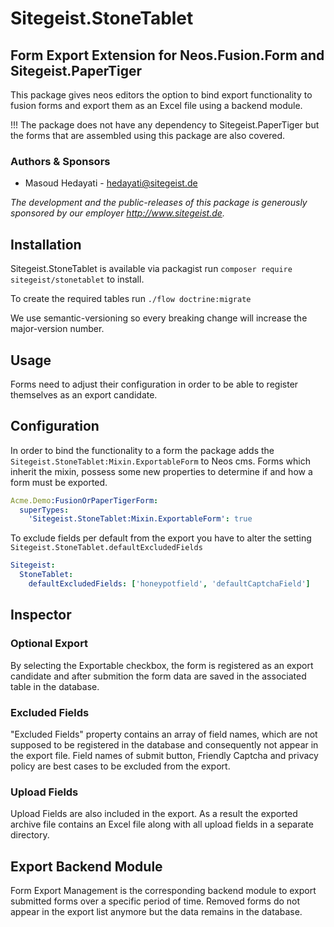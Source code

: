 # Sitegeist.StoneTablet
## Form Export Extension for Neos.Fusion.Form and Sitegeist.PaperTiger

This package gives neos editors the option to bind export functionality to fusion forms and export them as an Excel file using a backend module.

!!! The package does not have any dependency to Sitegeist.PaperTiger but the forms that are assembled using this package are also covered.

### Authors & Sponsors

* Masoud Hedayati - hedayati@sitegeist.de

*The development and the public-releases of this package is generously sponsored by our employer http://www.sitegeist.de.*

## Installation

Sitegeist.StoneTablet is available via packagist run `composer require sitegeist/stonetablet` to install.

To create the required tables run `./flow doctrine:migrate`

We use semantic-versioning so every breaking change will increase the major-version number.

## Usage

Forms need to adjust their configuration in order to be able to register themselves as an export candidate.

## Configuration

In order to bind the functionality to a form the package adds the `Sitegeist.StoneTablet:Mixin.ExportableForm` to Neos cms.
Forms which inherit the mixin, possess some new properties to determine if and how a form must be exported.

```yaml
Acme.Demo:FusionOrPaperTigerForm:
  superTypes:
    'Sitegeist.StoneTablet:Mixin.ExportableForm': true
```

To exclude fields per default from the export you have to alter the setting `Sitegeist.StoneTablet.defaultExcludedFields`

```yaml
Sitegeist:
  StoneTablet:
    defaultExcludedFields: ['honeypotfield', 'defaultCaptchaField']
```

## Inspector

### Optional Export

By selecting the Exportable checkbox, the form is registered as an export candidate and after submition the form data are saved in the associated table in the database.

### Excluded Fields

"Excluded Fields" property contains an array of field names, which are not supposed to be registered in the database and consequently not appear in the export file.
Field names of submit button, Friendly Captcha and privacy policy are best cases to be excluded from the export.

### Upload Fields

Upload Fields are also included in the export. As a result the exported archive file contains an Excel file along with all upload fields in a separate directory.

## Export Backend Module

Form Export Management is the corresponding backend module to export submitted forms over a specific period of time.
Removed forms do not appear in the export list anymore but the data remains in the database.
